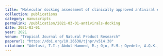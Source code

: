 ```yaml
---
title: "Molecular docking assessment of clinically approved antiviral drugs against Mpro, Spike glycoprotein and angiotensin converting enzyme-2 revealed probable anti-SARS-CoV-2 potential"
collection: publications
category: manuscripts
permalink: /publication/2021-03-01-antivirals-docking
date: 2021-03-01
year: 2021
venue: "Tropical Journal of Natural Product Research"
paperurl: "https://doi.org/10.26538/tjnpr/v5i4.30"
citation: "Adelusi, T.I.; Abdul-Hammed, M.; Ojo, E.M.; Oyedele, A.Q.K.; <b>Boyenle, I.D.</b>; Adedotun, I.O.; Olaoba, O.T.; Folorunsho, A.A.; Kolawole, O.E. (2021). Molecular docking assessment of clinically approved antiviral drugs against Mpro, Spike glycoprotein and angiotensin converting enzyme-2 revealed probable anti-SARS-CoV-2 potential. <i>Tropical Journal of Natural Product Research</i>, 5(4), 778–791. https://doi.org/10.26538/tjnpr/v5i4.30"
---
```

